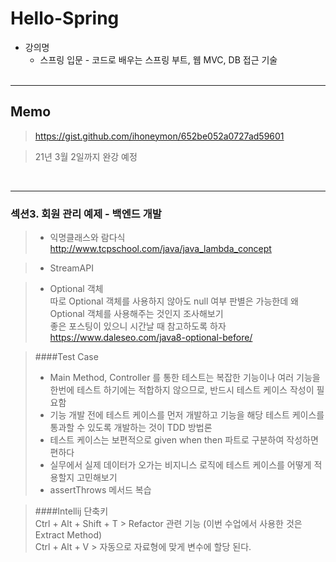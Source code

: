 # Hello-Spring

- 강의명 
    - 스프링 입문 - 코드로 배우는 스프링 부트, 웹 MVC, DB 접근 기술
<br><br>
<hr/>

## Memo

> <a>https://gist.github.com/ihoneymon/652be052a0727ad59601

> 21년 3월 2일까지 완강 예정

<br>
<hr/>

### 섹션3. 회원 관리 예제 - 백엔드 개발
> - 익명클래스와 람다식<br>
> <a>http://www.tcpschool.com/java/java_lambda_concept <br>

> - StreamAPI 

> - Optional 객체<br>
> 따로 Optional 객체를 사용하지 않아도 null 여부 판별은 가능한데 왜 Optional 객체를 사용해주는 것인지 조사해보기<br>
> 좋은 포스팅이 있으니 시간날 때 참고하도록 하자<br>
> <a>https://www.daleseo.com/java8-optional-before/

> ####Test Case <br>
> - Main Method, Controller 를 통한 테스트는 복잡한 기능이나 여러 기능을 한번에 테스트 하기에는
적합하지 않으므로, 반드시 테스트 케이스 작성이 필요함
> - 기능 개발 전에 테스트 케이스를 먼저 개발하고 기능을 해당 테스트 케이스를 통과할 수 있도록 개발하는 것이
TDD 방법론
> - 테스트 케이스는 보편적으로 given when then 파트로 구분하여 작성하면 편하다
> - 실무에서 실제 데이터가 오가는 비지니스 로직에 테스트 케이스를 어떻게 적용할지 고민해보기
> - assertThrows 메서드 복습

> ####Intellij 단축키 <br>
> Ctrl + Alt + Shift + T > Refactor 관련 기능 (이번 수업에서 사용한 것은 Extract Method) <br>
> Ctrl + Alt + V > 자동으로 자료형에 맞게 변수에 할당 된다.